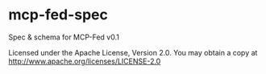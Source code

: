 # mcp-fed-spec
Spec &amp; schema for MCP-Fed v0.1

Licensed under the Apache License, Version 2.0. You may obtain a copy at http://www.apache.org/licenses/LICENSE-2.0
